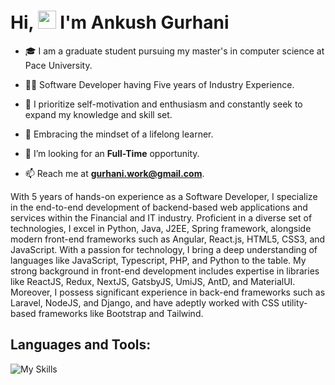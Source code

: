 <h1 align="left">Hi, <img src="https://github.com/sciencepal/sciencepal/blob/master/assets/Hi.gif" width="29px"> I'm Ankush Gurhani</h1>

- 🎓 I am a graduate student pursuing my master's in computer science at Pace University.
  
- 👨‍💻 Software Developer having Five years of Industry Experience.
  
- 🌟 I prioritize self-motivation and enthusiasm and constantly seek to expand my knowledge and skill set.
  
- 🌱 Embracing the mindset of a lifelong learner.
  
- 🤝 I’m looking for an **Full-Time** opportunity.
  
- 📫 Reach me at **gurhani.work@gmail.com**.

With 5 years of hands-on experience as a Software Developer, I specialize in the end-to-end development of backend-based web applications and services within the Financial and IT industry. Proficient in a diverse set of technologies, I excel in Python, Java, J2EE, Spring framework, alongside modern front-end frameworks such as Angular, React.js, HTML5, CSS3, and JavaScript. With a passion for technology, I bring a deep understanding of languages like JavaScript, Typescript, PHP, and Python to the table. My strong background in front-end development includes expertise in libraries like ReactJS, Redux, NextJS, GatsbyJS, UmiJS, AntD, and MaterialUI. Moreover, I possess significant experience in back-end frameworks such as Laravel, NodeJS, and Django, and have adeptly worked with CSS utility-based frameworks like Bootstrap and Tailwind.

<!-- <h2 align="left">Connect with me:</h2> -->

<!--   <p align="left"> -->
<!--   <a href="https://www.linkedin.com/in/mudra523"> -->
<!--     <img align="left" alt="MudraKoradia" width="22px" src="https://raw.githubusercontent.com/peterthehan/peterthehan/master/assets/linkedin.svg" /> -->
<!--   </a> -->
<!--   <a href="https://twitter.com/KoradiaMudra"> -->
<!--     <img align="left" alt="MudraKoradia" width="22px" src="https://raw.githubusercontent.com/peterthehan/peterthehan/master/assets/twitter.svg" /> -->
<!--   </a> -->
<!--   <a href=#"> -->
<!--     <img align="left" alt="MudraKoradia" width="22px" src="https://raw.githubusercontent.com/peterthehan/peterthehan/master/assets/discord.svg" /> -->
<!--   </a> -->
<!--   <a href="https://github.com/mudra523"> -->
<!--     <img align="left" alt="MudraKoradia" width="22px" src="https://raw.githubusercontent.com/peterthehan/peterthehan/master/assets/github.svg" /> -->
<!--   </a> -->
<!--     <img src="https://komarev.com/ghpvc/?username=mudra523&label=Profile%20views&color=0e75b6&style=flat" alt="mudrakoradia" /> -->
<!-- </p> -->

<h2 align="left">Languages and Tools:</h2>

![My Skills](https://skillicons.dev/icons?i=js,ts,git,html,css,sass,styledcomponents,bootstrap,tailwind,materialui,express,react,redux,next,gatsby,graphql,php,nodejs,laravel,mysql,mongodb,firebase,python,cpp,codepen,vscode,idea,aws,gcp,vercel,netlify,heroku,linux,bash)




